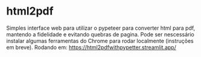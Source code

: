 # html2pdf
Simples interface web para utilizar o pypeteer para converter html para pdf, mantendo a fidelidade e evitando quebras de pagina.
Pode ser nescessário instalar algumas ferramentas do Chrome para rodar localmente (instruções em breve).
Rodando em: https://html2pdfwithpypetter.streamlit.app/
